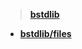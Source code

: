 

> **[bstdlib](https://github.com/itsrxmmy/bstdlib/tree/main/bstdlib)**
  - **[bstdlib/files](https://github.com/itsrxmmy/bstdlib/blob/main/bstdlib/fstream.hpp)**

